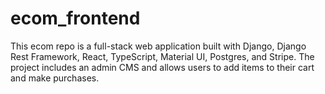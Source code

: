 # ecom_frontend
This ecom repo is a full-stack web application built with Django, Django Rest Framework, React, TypeScript, Material UI, Postgres, and Stripe. The project includes an admin CMS and allows users to add items to their cart and make purchases.
